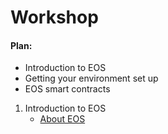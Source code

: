 # Workshop

#### Plan:
- Introduction to EOS
- Getting your environment set up
- EOS smart contracts

1. Introduction to EOS
    * [About EOS](notes/EOS.md)
